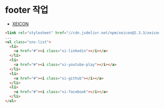 # footer 작업

- [XEICON](https://xpressengine.github.io/XEIcon/started.html)

```html
<link rel="stylesheet" href="//cdn.jsdelivr.net/npm/xeicon@2.3.3/xeicon.min.css" />
...
<ul class="sns-list">
  <li>
    <a href="#"><i class="xi-linkedin"></i></a>
  </li>
  <li>
    <a href="#"><i class="xi-youtube-play"></i></a>
  </li>
  <li>
    <a href="#"><i class="xi-github"></i></a>
  </li>
  <li>
    <a href="#"><i class="xi-facebook"></i></a>
  </li>
</ul>
```
